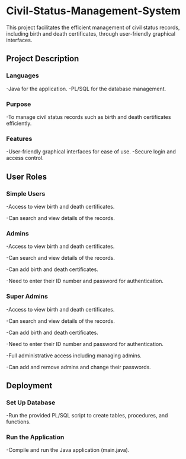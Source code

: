 # Civil-Status-Management-System

This project facilitates the efficient management of civil status records, including birth and death certificates, through user-friendly graphical interfaces.

## Project Description
### Languages
-Java for the application.
-PL/SQL for the database management.
### Purpose
-To manage civil status records such as birth and death certificates efficiently.
### Features
-User-friendly graphical interfaces for ease of use.
-Secure login and access control.

## User Roles
### Simple Users

-Access to view birth and death certificates.

-Can search and view details of the records.
### Admins

-Access to view birth and death certificates.

-Can search and view details of the records.

-Can add birth and death certificates.

-Need to enter their ID number and password for authentication.

### Super Admins

-Access to view birth and death certificates.

-Can search and view details of the records.

-Can add birth and death certificates.

-Need to enter their ID number and password for authentication.

-Full administrative access including managing admins.

-Can add and remove admins and change their passwords.

## Deployment
### Set Up Database

-Run the provided PL/SQL script to create tables, procedures, and functions.
### Run the Application

-Compile and run the Java application (main.java).
